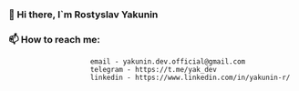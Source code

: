 ### 👋 Hi there, I`m Rostyslav Yakunin 
### 📫 How to reach me: 
                        email - yakunin.dev.official@gmail.com
                        telegram - https://t.me/yak_dev
                        linkedin - https://www.linkedin.com/in/yakunin-r/
                      

<!--
**RostikYakunin/RostikYakunin** is a ✨ _special_ ✨ repository because its `README.md` (this file) appears on your GitHub profile.

Here are some ideas to get you started:

- 🔭 I’m currently working on ...
- 🌱 I’m currently learning ...
- 👯 I’m looking to collaborate on ...
- 🤔 I’m looking for help with ...
- 💬 Ask me about ...
- 📫 How to reach me: ...
- 😄 Pronouns: ...
- ⚡ Fun fact: ...
-->
